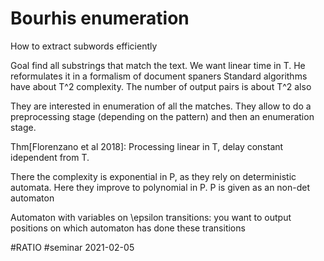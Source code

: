 # Bourhis enumeration

How to extract subwords efficiently

Goal find all substrings that match the text. We want linear time in T.
He reformulates it in a formalism of document spaners
Standard algorithms have about T^2 complexity.
The number of output pairs is about T^2 also

They are interested in enumeration of all the matches. They allow to do a
preprocessing stage (depending on the pattern) and then an enumeration stage. 

Thm[Florenzano et al 2018]: Processing linear in T, delay constant idependent
from T.

There the complexity is exponential in P, as they rely on deterministic
automata.
Here they improve to polynomial in P. P is given as an non-det automaton

Automaton with variables on \epsilon transitions: you want to output positions
on which automaton has done these transitions



#RATIO
#seminar 2021-02-05